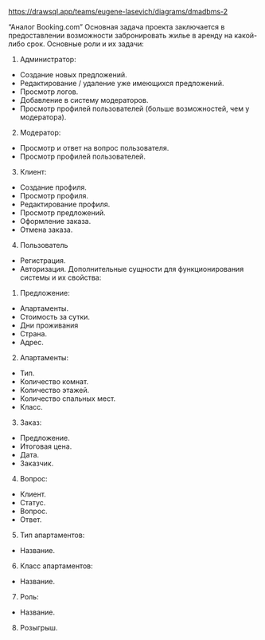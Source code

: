 https://drawsql.app/teams/eugene-lasevich/diagrams/dmadbms-2

“Аналог Booking.com”
Основная задача проекта заключается в предоставлении
возможности забронировать жилье в аренду на какой-либо срок.
Основные роли и их задачи:
1. Администратор:
- Создание новых предложений.
- Редактирование / удаление уже имеющихся предложений.
- Просмотр логов.
- Добавление в систему модераторов.
- Просмотр профилей пользователей (больше возможностей,
чем у модератора).
2. Модератор:
- Просмотр и ответ на вопрос пользователя.
- Просмотр профилей пользователей.
3. Клиент:
- Создание профиля.
- Просмотр профиля.
- Редактирование профиля.
- Просмотр предложений.
- Оформление заказа.
- Отмена заказа.
4. Пользователь
- Регистрация.
- Авторизация.
Дополнительные сущности для функционирования системы и их
свойства:
1. Предложение:
- Апартаменты.
- Стоимость за сутки.
- Дни проживания
- Страна.
- Адрес.
2. Апартаменты:
- Тип.
- Количество комнат.
- Количество этажей.
- Количество спальных мест.
- Класс.
3. Заказ:
- Предложение.
- Итоговая цена.
- Дата.
- Заказчик.
4. Вопрос:
- Клиент.
- Статус.
- Вопрос.
- Ответ.
5. Тип апартаментов:
- Название.
6. Класс апартаментов:
- Название.
7. Роль:
- Название.
8. Розыгрыш.
